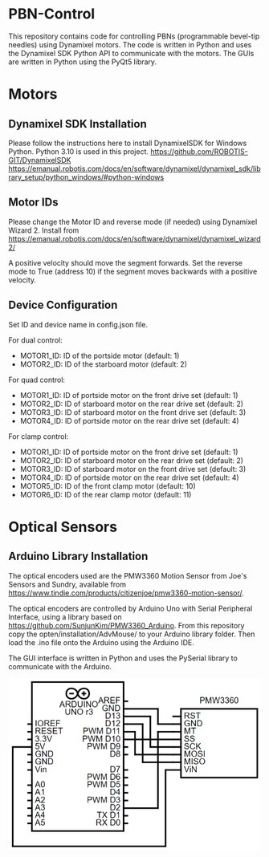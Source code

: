 # PBN-Control
This repository contains code for controlling PBNs (programmable bevel-tip needles) using Dynamixel motors. The code is written in Python and uses the Dynamixel SDK Python API to communicate with the motors. The GUIs are written in Python using the PyQt5 library.

# Motors
## Dynamixel SDK Installation
Please follow the instructions here to install DynamixelSDK for Windows Python. Python 3.10 is used in this project.
https://github.com/ROBOTIS-GIT/DynamixelSDK
https://emanual.robotis.com/docs/en/software/dynamixel/dynamixel_sdk/library_setup/python_windows/#python-windows

## Motor IDs
Please change the Motor ID and reverse mode (if needed) using Dynamixel Wizard 2. Install from https://emanual.robotis.com/docs/en/software/dynamixel/dynamixel_wizard2/

A positive velocity should move the segment forwards. Set the reverse mode to True (address 10) if the segment moves backwards with a positive velocity.

## Device Configuration
Set ID and device name in config.json file.

For dual control:
- MOTOR1_ID: ID of the portside motor (default: 1)
- MOTOR2_ID: ID of the starboard motor (default: 2)

For quad control:
- MOTOR1_ID: ID of portside motor on the front drive set (default: 1)
- MOTOR2_ID: ID of starboard motor on the rear drive set (default: 2)
- MOTOR3_ID: ID of starboard motor on the front drive set (default: 3)
- MOTOR4_ID: ID of portside motor on the rear drive set (default: 4)

For clamp control:
- MOTOR1_ID: ID of portside motor on the front drive set (default: 1)
- MOTOR2_ID: ID of starboard motor on the rear drive set (default: 2)
- MOTOR3_ID: ID of starboard motor on the front drive set (default: 3)
- MOTOR4_ID: ID of portside motor on the rear drive set (default: 4)
- MOTOR5_ID: ID of the front clamp motor (default: 10)
- MOTOR6_ID: ID of the rear clamp motor (default: 11)

# Optical Sensors
## Arduino Library Installation
The optical encoders used are the PMW3360 Motion Sensor from Joe's Sensors and Sundry, available from https://www.tindie.com/products/citizenjoe/pmw3360-motion-sensor/. 

The optical encoders are controlled by Arduino Uno with Serial Peripheral Interface, using a library based on https://github.com/SunjunKim/PMW3360_Arduino. From this repository copy the opten/installation/AdvMouse/ to your Arduino library folder. Then load the .ino file onto the Arduino using the Arduino IDE.

The GUI interface is written in Python and uses the PySerial library to communicate with the Arduino.

![alt text](https://github.com/ryanlleung/PBN-Control/blob/main/images/wiring.png "Wiring Diagram")

